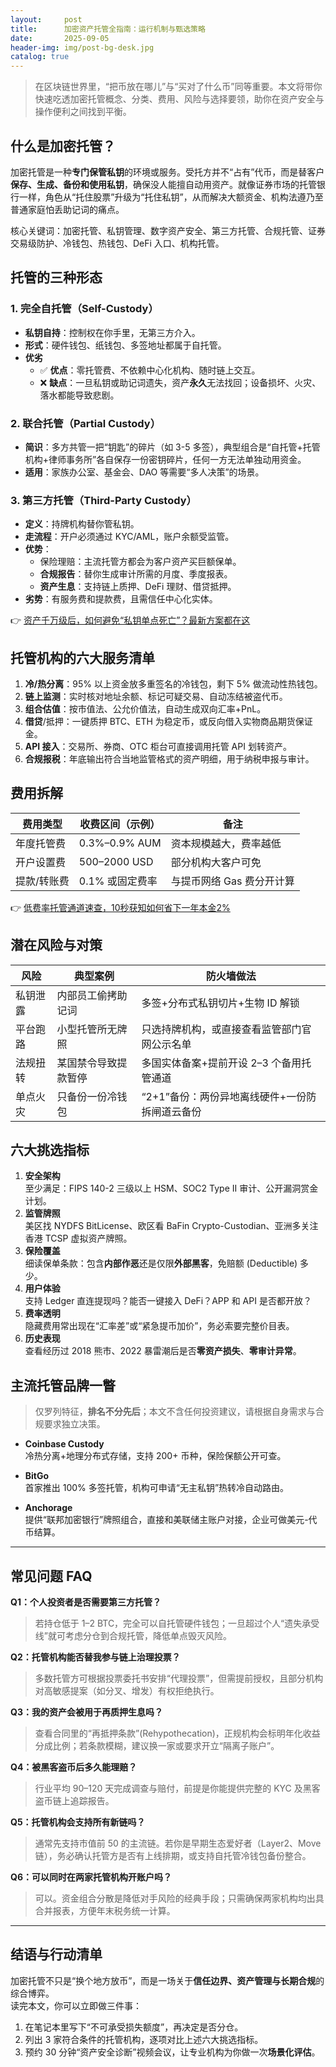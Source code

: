 ```yaml
---
layout:     post
title:      加密资产托管全指南：运行机制与甄选策略
date:       2025-09-05
header-img: img/post-bg-desk.jpg
catalog: true
---
```


> 在区块链世界里，“把币放在哪儿”与“买对了什么币”同等重要。本文将带你快速吃透加密托管概念、分类、费用、风险与选择要领，助你在资产安全与操作便利之间找到平衡。

## 什么是加密托管？

加密托管是一种**专门保管私钥**的环境或服务。受托方并不“占有”代币，而是替客户**保存、生成、备份和使用私钥**，确保没人能擅自动用资产。就像证券市场的托管银行一样，角色从“托住股票”升级为“托住私钥”，从而解决大额资金、机构法遵乃至普通家庭怕丢助记词的痛点。

核心关键词：加密托管、私钥管理、数字资产安全、第三方托管、合规托管、证券交易级防护、冷钱包、热钱包、DeFi 入口、机构托管。

## 托管的三种形态

### 1. 完全自托管（Self-Custody）
- **私钥自持**：控制权在你手里，无第三方介入。
- **形式**：硬件钱包、纸钱包、多签地址都属于自托管。
- **优劣**  
  - ✅ **优点**：零托管费、不依赖中心化机构、随时链上交互。  
  - ❌ **缺点**：一旦私钥或助记词遗失，资产**永久**无法找回；设备损坏、火灾、落水都能导致悲剧。

### 2. 联合托管（Partial Custody）
- **简识**：多方共管一把“钥匙”的碎片（如 3-5 多签），典型组合是“自托管+托管机构+律师事务所”各自保存一份密钥碎片，任何一方无法单独动用资金。
- **适用**：家族办公室、基金会、DAO 等需要“多人决策”的场景。

### 3. 第三方托管（Third-Party Custody）
- **定义**：持牌机构替你管私钥。
- **走流程**：开户必须通过 KYC/AML，账户余额受监管。
- **优势**：  
  - 保险理赔：主流托管方都会为客户资产买巨额保单。  
  - **合规报告**：替你生成审计所需的月度、季度报表。  
  - **资产生息**：支持链上质押、DeFi 理财、借贷抵押。  
- **劣势**：有服务费和提款费，且需信任中心化实体。

👉 [资产千万级后，如何避免“私钥单点死亡”？最新方案都在这](https://okxdog.com/)

## 托管机构的六大服务清单

1. **冷/热分离**：95% 以上资金放多重签名的冷钱包，剩下 5% 做流动性热钱包。  
2. **链上监测**：实时核对地址余额、标记可疑交易、自动冻结被盗代币。  
3. **组合估值**：按市值法、公允价值法，自动生成双向汇率+PnL。  
4. **借贷**/抵押：一键质押 BTC、ETH 为稳定币，或反向借入实物商品期货保证金。  
5. **API 接入**：交易所、券商、OTC 柜台可直接调用托管 API 划转资产。  
6. **合规报税**：年底输出符合当地监管格式的资产明细，用于纳税申报与审计。

## 费用拆解

| 费用类型 | 收费区间（示例） | 备注 |
|---|---|---|
| 年度托管费 | 0.3%–0.9% AUM | 资本规模越大，费率越低 |
| 开户设置费 | 500–2000 USD | 部分机构大客户可免 |
| 提款/转账费 | 0.1% 或固定费率 | 与提币网络 Gas 费分开计算 |

👉 [低费率托管通道速查，10秒获知如何省下一年本金2%](https://okxdog.com/)

## 潜在风险与对策

| 风险 | 典型案例 | 防火墙做法 |
|---|---|---|
| 私钥泄露 | 内部员工偷拷助记词 | 多签+分布式私钥切片+生物 ID 解锁 |
| 平台跑路 | 小型托管所无牌照 | 只选持牌机构，或直接查看监管部门官网公示名单 |
| 法规扭转 | 某国禁令导致提款暂停 | 多国实体备案+提前开设 2–3 个备用托管通道 |
| 单点火灾 | 只备份一份冷钱包 | “2+1”备份：两份异地离线硬件+一份防拆闸道云备份 |

## 六大挑选指标

1. **安全架构**  
   至少满足：FIPS 140-2 三级以上 HSM、SOC2 Type II 审计、公开漏洞赏金计划。
2. **监管牌照**  
   美区找 NYDFS BitLicense、欧区看 BaFin Crypto-Custodian、亚洲多关注香港 TCSP 虚拟资产牌照。
3. **保险覆盖**  
   细读保单条款：包含**内部作恶**还是仅限**外部黑客**，免赔额 (Deductible) 多少。
4. **用户体验**  
   支持 Ledger 直连提现吗？能否一键接入 DeFi？APP 和 API 是否都开放？
5. **费率透明**  
   隐藏费用常出现在“汇率差”或“紧急提币加价”，务必索要完整价目表。
6. **历史表现**  
   查看经历过 2018 熊市、2022 暴雷潮后是否**零资产损失**、**零审计异常**。

## 主流托管品牌一瞥

> 仅罗列特征，**排名不分先后**；本文不含任何投资建议，请根据自身需求与合规要求独立决策。

- **Coinbase Custody**  
  冷热分离+地理分布式存储，支持 200+ 币种，保险保额公开可查。
  
- **BitGo**  
  首家推出 100% 多签托管，机构可申请“无主私钥”热转冷自动路由。
  
- **Anchorage**  
  提供“联邦加密银行”牌照组合，直接和美联储主账户对接，企业可做美元-代币结算。

---

## 常见问题 FAQ

**Q1：个人投资者是否需要第三方托管？**  
> 若持仓低于 1–2 BTC，完全可以自托管硬件钱包；一旦超过个人“遗失承受线”就可考虑分仓到合规托管，降低单点毁灭风险。

**Q2：托管机构能否替我参与链上治理投票？**  
> 多数托管方可根据投票委托书安排“代理投票”，但需提前授权，且部分机构对高敏感提案（如分叉、增发）有权拒绝执行。

**Q3：我的资产会被用于再质押生息吗？**  
> 查看合同里的“再抵押条款”(Rehypothecation)，正规机构会标明年化收益分成比例；若条款模糊，建议换一家或要求开立“隔离子账户”。

**Q4：被黑客盗币后多久能理赔？**  
> 行业平均 90–120 天完成调查与赔付，前提是你能提供完整的 KYC 及黑客盗币链上追踪报告。

**Q5：托管机构会支持所有新链吗？**  
> 通常先支持市值前 50 的主流链。若你是早期生态爱好者（Layer2、Move 链），务必确认托管方是否有上线排期，或支持自托管冷钱包备份整合。

**Q6：可以同时在两家托管机构开账户吗？**  
> 可以。资金组合分散是降低对手风险的经典手段；只需确保两家机构均出具合并报表，方便年末税务统一计算。

---

## 结语与行动清单

加密托管不只是“换个地方放币”，而是一场关于**信任边界、资产管理与长期合规**的综合博弈。  
读完本文，你可以立即做三件事：

1. 在笔记本里写下“不可承受损失额度”，再决定是否分仓。  
2. 列出 3 家符合条件的托管机构，逐项对比上述六大挑选指标。  
3. 预约 30 分钟“资产安全诊断”视频会议，让专业机构为你做一次**场景化评估**。